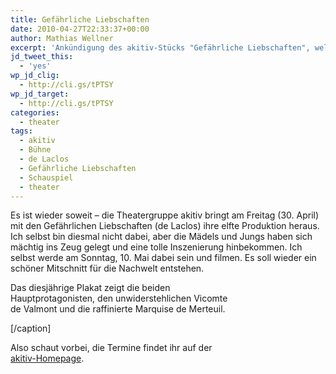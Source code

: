 ```yaml
---
title: Gefährliche Liebschaften
date: 2010-04-27T22:33:37+00:00
author: Mathias Wellner
excerpt: 'Ankündigung des akitiv-Stücks "Gefährliche Liebschaften", welches am Freitag (30.4.) Premiere hat. '
jd_tweet_this:
  - 'yes'
wp_jd_clig:
  - http://cli.gs/tPTSY
wp_jd_target:
  - http://cli.gs/tPTSY
categories:
  - theater
tags:
  - akitiv
  - Bühne
  - de Laclos
  - Gefährliche Liebschaften
  - Schauspiel
  - theater
---
```

Es ist wieder soweit &ndash; die Theatergruppe akitiv bringt am Freitag (30. April) mit den Gefährlichen Liebschaften (de Laclos) ihre elfte Produktion heraus. Ich selbst bin diesmal nicht dabei, aber die Mädels und Jungs haben sich mächtig ins Zeug gelegt und eine tolle Inszenierung hinbekommen. Ich selbst werde am Sonntag, 10. Mai dabei sein und filmen. Es soll wieder ein schöner Mitschnitt für die Nachwelt entstehen. 

<div class="wp-caption aligncenter" style="width:365px">
  <p>
    Das diesjährige Plakat zeigt die beiden Hauptprotagonisten, den unwiderstehlichen Vicomte de Valmont und die raffinierte Marquise de Merteuil.
  </p>
  
  <p>
    [/caption]
  </p>
  
  <p>
    Also schaut vorbei, die Termine findet ihr auf der <a href="http://www.aki.ethz.ch/akitiv/">akitiv-Homepage</a>.
  </p>